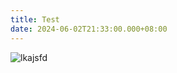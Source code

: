 ```yaml
---
title: Test
date: 2024-06-02T21:33:00.000+08:00
---
```

![lkajsfd](img/uploads/screenshot_20230421_221923.png "lakjfd")
